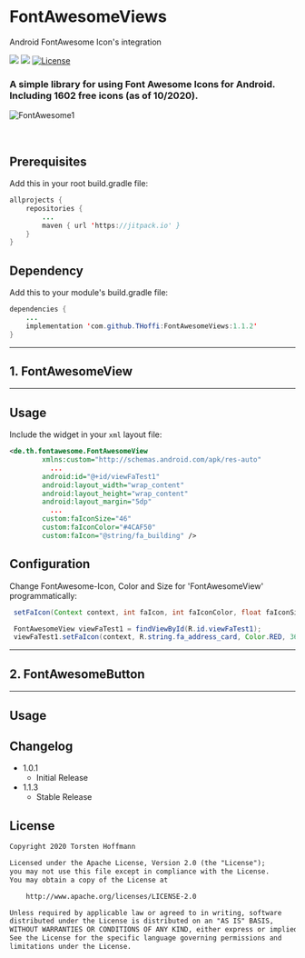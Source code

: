 <!-- https://guides.github.com/features/mastering-markdown/ -->
# FontAwesomeViews
Android FontAwesome Icon's integration


<img src="https://img.shields.io/badge/API-16%2B-brightgreen.svg" style="max-width:100%;"> [![](https://jitpack.io/v/THoffi/FontAwesomeViews.svg)](https://jitpack.io/#THoffi/FontAwesomeViews) [![License](https://img.shields.io/badge/License-Apache%202.0-blue.svg)](https://opensource.org/licenses/Apache-2.0)

### A simple library for using Font Awesome Icons for Android.<br>Including 1602 free icons (as of 10/2020).

<!-- from Issues -->
![FontAwesome1](https://user-images.githubusercontent.com/22442874/97815915-d556c000-1c91-11eb-953c-598c4f38f984.gif)
<!-- <img src="https://user-images.githubusercontent.com/22442874/97678701-8c85e800-1a94-11eb-8ed8-c113d2e2b55a.jpg"> -->
<br>

## Prerequisites
Add this in your root build.gradle file:
```java
allprojects {
    repositories {
     	...
        maven { url 'https://jitpack.io' }
    }
}
```

## Dependency
Add this to your module's build.gradle file:

```java
dependencies {
	...
	implementation 'com.github.THoffi:FontAwesomeViews:1.1.2'
}
```

---
## 1. FontAwesomeView
---
## Usage
Include the widget in your `xml` layout file:

```xml
<de.th.fontawesome.FontAwesomeView
        xmlns:custom="http://schemas.android.com/apk/res-auto"
	      ...
        android:id="@+id/viewFaTest1"
        android:layout_width="wrap_content"
        android:layout_height="wrap_content"
        android:layout_margin="5dp"
	      ...
        custom:faIconSize="46"
        custom:faIconColor="#4CAF50"
        custom:faIcon="@string/fa_building" />
```

## Configuration

Change FontAwesome-Icon, Color and Size for 'FontAwesomeView' programmatically:
```java
 setFaIcon(Context context, int faIcon, int faIconColor, float faIconSize)
```

```java
 FontAwesomeView viewFaTest1 = findViewById(R.id.viewFaTest1);
 viewFaTest1.setFaIcon(context, R.string.fa_address_card, Color.RED, 36);
```

---
## 2. FontAwesomeButton
---
## Usage


## Changelog

* 1.0.1
	* Initial Release
* 1.1.3
	* Stable Release


## License

```txt
Copyright 2020 Torsten Hoffmann

Licensed under the Apache License, Version 2.0 (the "License");
you may not use this file except in compliance with the License.
You may obtain a copy of the License at

    http://www.apache.org/licenses/LICENSE-2.0

Unless required by applicable law or agreed to in writing, software
distributed under the License is distributed on an "AS IS" BASIS,
WITHOUT WARRANTIES OR CONDITIONS OF ANY KIND, either express or implied.
See the License for the specific language governing permissions and
limitations under the License.
```
